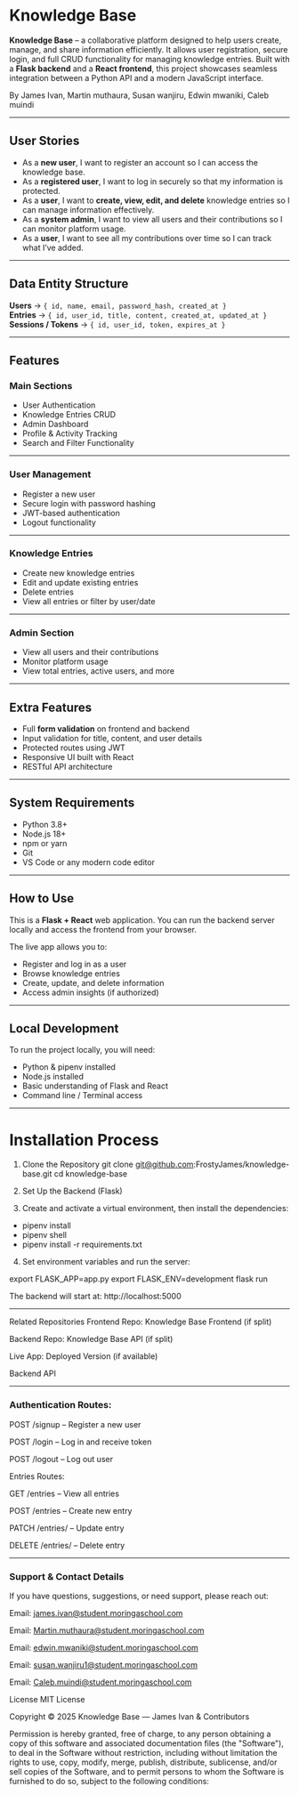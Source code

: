 # Knowledge Base

**Knowledge Base** – a collaborative platform designed to help users create, manage, and share information efficiently. It allows user registration, secure login, and full CRUD functionality for managing knowledge entries. Built with a **Flask backend** and a **React frontend**, this project showcases seamless integration between a Python API and a modern JavaScript interface.

By James Ivan, Martin muthaura, Susan wanjiru, Edwin mwaniki, Caleb muindi

---

## User Stories

- As a **new user**, I want to register an account so I can access the knowledge base.
- As a **registered user**, I want to log in securely so that my information is protected.
- As a **user**, I want to **create, view, edit, and delete** knowledge entries so I can manage information effectively.
- As a **system admin**, I want to view all users and their contributions so I can monitor platform usage.
- As a **user**, I want to see all my contributions over time so I can track what I’ve added.

---

## Data Entity Structure

**Users** → `{ id, name, email, password_hash, created_at }`  
**Entries** → `{ id, user_id, title, content, created_at, updated_at }`  
**Sessions / Tokens** → `{ id, user_id, token, expires_at }`

---

## Features

###  Main Sections

- User Authentication  
- Knowledge Entries CRUD  
- Admin Dashboard  
- Profile & Activity Tracking  
- Search and Filter Functionality  

---

###  User Management

- Register a new user  
- Secure login with password hashing  
- JWT-based authentication  
- Logout functionality  

---

### Knowledge Entries

- Create new knowledge entries  
- Edit and update existing entries  
- Delete entries  
- View all entries or filter by user/date  

---

###  Admin Section

- View all users and their contributions  
- Monitor platform usage  
- View total entries, active users, and more

---

## Extra Features

- Full **form validation** on frontend and backend  
- Input validation for title, content, and user details  
- Protected routes using JWT  
- Responsive UI built with React  
- RESTful API architecture  

---

## System Requirements

- Python 3.8+  
- Node.js 18+  
- npm or yarn  
- Git  
- VS Code or any modern code editor  

---

## How to Use

This is a **Flask + React** web application. You can run the backend server locally and access the frontend from your browser.

The live app allows you to:

- Register and log in as a user  
- Browse knowledge entries  
- Create, update, and delete information  
- Access admin insights (if authorized)  

---

## Local Development

To run the project locally, you will need:

- Python & pipenv installed  
- Node.js installed  
- Basic understanding of Flask and React  
- Command line / Terminal access

---

  # Installation Process
1. Clone the Repository
git clone git@github.com:FrostyJames/knowledge-base.git
cd knowledge-base

2.  Set Up the Backend (Flask)

3.  Create and activate a virtual environment, then install the dependencies:

  - pipenv install
  - pipenv shell
  - pipenv install -r requirements.txt


4. Set environment variables and run the server:

export FLASK_APP=app.py
export FLASK_ENV=development
flask run


The backend will start at:
 http://localhost:5000

--- 

Related Repositories
Frontend Repo: Knowledge Base Frontend (if split)

Backend Repo: Knowledge Base API (if split)

Live App: Deployed Version (if available)

Backend API

---

### Authentication Routes:

POST /signup – Register a new user

POST /login – Log in and receive token

POST /logout – Log out user

Entries Routes:

GET /entries – View all entries

POST /entries – Create new entry

PATCH /entries/<id> – Update entry

DELETE /entries/<id> – Delete entry

---

### Support & Contact Details
If you have questions, suggestions, or need support, please reach out:

 Email: james.ivan@student.moringaschool.com

 Email: Martin.muthaura@student.moringaschool.com

 Email: edwin.mwaniki@student.moringaschool.com

 Email: susan.wanjiru1@student.moringaschool.com

 Email: Caleb.muindi@student.moringaschool.com

License
MIT License

Copyright © 2025 Knowledge Base — James Ivan & Contributors

Permission is hereby granted, free of charge, to any person obtaining a copy of this software and associated documentation files (the "Software"), to deal in the Software without restriction, including without limitation the rights to use, copy, modify, merge, publish, distribute, sublicense, and/or sell copies of the Software, and to permit persons to whom the Software is furnished to do so, subject to the following conditions:

